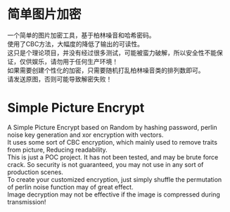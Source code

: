 # 简单图片加密  
一个简单的图片加密工具，基于柏林噪音和哈希密码。  
使用了CBC方法，大幅度的降低了输出的可读性。  
这只是个理论项目，并没有经过很多测试，可能被蛮力破解，所以安全性不能保证，仅供娱乐，请勿用于任何生产环境！  
如果需要创建个性化的加密，只需要随机打乱柏林噪音类的排列数即可。  
请发送原图，否则可能导致解密失败！  
# Simple Picture Encrypt  
A Simple Picture Encrypt based on Random by hashing password, perlin noise key generation and xor encryption with vectors.  
It uses some sort of CBC encryption, which mainly used to remove traits from picture, Reducing readability.  
This is just a POC project. It has not been tested, and may be brute force crack. So security is not guaranteed, you may not use in any sort of production scenes.  
To create your customized encryption, just simply shuffle the permutation of perlin noise function may of great effect.   
Image decryption may not be effective if the image is compressed during transmission!  
